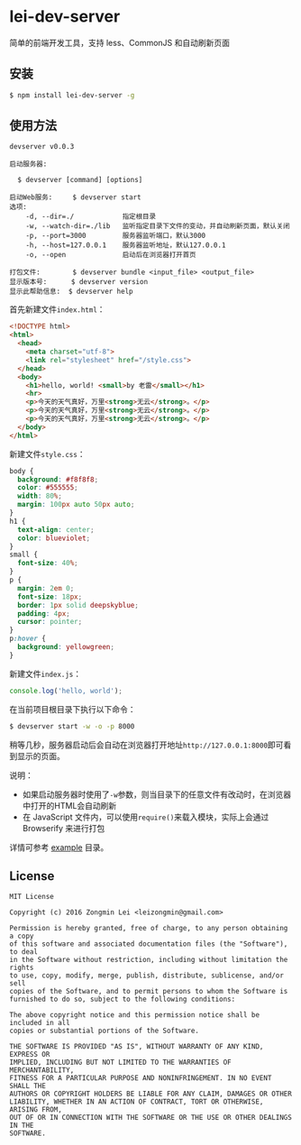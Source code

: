 # lei-dev-server
简单的前端开发工具，支持 less、CommonJS 和自动刷新页面

## 安装

```bash
$ npm install lei-dev-server -g
```


## 使用方法

```
devserver v0.0.3

启动服务器:

  $ devserver [command] [options]

启动Web服务:     $ devserver start
选项:
    -d, --dir=./            指定根目录
    -w, --watch-dir=./lib   监听指定目录下文件的变动，并自动刷新页面，默认关闭
    -p, --port=3000         服务器监听端口，默认3000
    -h, --host=127.0.0.1    服务器监听地址，默认127.0.0.1
    -o, --open              启动后在浏览器打开首页

打包文件:        $ devserver bundle <input_file> <output_file>
显示版本号:      $ devserver version
显示此帮助信息:  $ devserver help
```

首先新建文件`index.html`：

```html
<!DOCTYPE html>
<html>
  <head>
    <meta charset="utf-8">
    <link rel="stylesheet" href="/style.css">
  </head>
  <body>
    <h1>hello, world! <small>by 老雷</small></h1>
    <hr>
    <p>今天的天气真好，万里<strong>无云</strong>。</p>
    <p>今天的天气真好，万里<strong>无云</strong>。</p>
    <p>今天的天气真好，万里<strong>无云</strong>。</p>
  </body>
</html>
```

新建文件`style.css`：

```css
body {
  background: #f8f8f8;
  color: #555555;
  width: 80%;
  margin: 100px auto 50px auto;
}
h1 {
  text-align: center;
  color: blueviolet;
}
small {
  font-size: 40%;
}
p {
  margin: 2em 0;
  font-size: 18px;
  border: 1px solid deepskyblue;
  padding: 4px;
  cursor: pointer;
}
p:hover {
  background: yellowgreen;
}
```

新建文件`index.js`：

```javascript
console.log('hello, world');
```

在当前项目根目录下执行以下命令：

```bash
$ devserver start -w -o -p 8000
```

稍等几秒，服务器启动后会自动在浏览器打开地址`http://127.0.0.1:8000`即可看到显示的页面。

说明：

+ 如果启动服务器时使用了`-w`参数，则当目录下的任意文件有改动时，在浏览器中打开的HTML会自动刷新
+ 在 JavaScript 文件内，可以使用`require()`来载入模块，实际上会通过 Browserify 来进行打包

详情可参考 [example](https://github.com/leizongmin/lei-dev-server/tree/master/example) 目录。


## License

```
MIT License

Copyright (c) 2016 Zongmin Lei <leizongmin@gmail.com>

Permission is hereby granted, free of charge, to any person obtaining a copy
of this software and associated documentation files (the "Software"), to deal
in the Software without restriction, including without limitation the rights
to use, copy, modify, merge, publish, distribute, sublicense, and/or sell
copies of the Software, and to permit persons to whom the Software is
furnished to do so, subject to the following conditions:

The above copyright notice and this permission notice shall be included in all
copies or substantial portions of the Software.

THE SOFTWARE IS PROVIDED "AS IS", WITHOUT WARRANTY OF ANY KIND, EXPRESS OR
IMPLIED, INCLUDING BUT NOT LIMITED TO THE WARRANTIES OF MERCHANTABILITY,
FITNESS FOR A PARTICULAR PURPOSE AND NONINFRINGEMENT. IN NO EVENT SHALL THE
AUTHORS OR COPYRIGHT HOLDERS BE LIABLE FOR ANY CLAIM, DAMAGES OR OTHER
LIABILITY, WHETHER IN AN ACTION OF CONTRACT, TORT OR OTHERWISE, ARISING FROM,
OUT OF OR IN CONNECTION WITH THE SOFTWARE OR THE USE OR OTHER DEALINGS IN THE
SOFTWARE.
```
